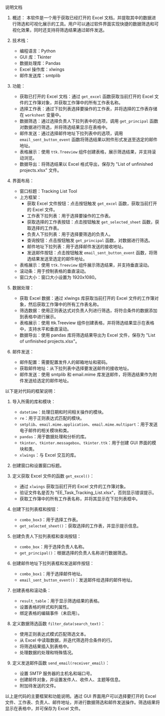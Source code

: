 说明文档

1. 概述：
   本软件是一个用于获取已经打开的 Excel 文档，并提取其中的数据进行筛选和可视化展示的工具。用户可以通过软件界面实现快捷的数据筛选和可视化效果，同时还支持将筛选结果通过邮件发送。

2. 技术栈：
   - 编程语言：Python
   - GUI 库：Tkinter
   - 数据处理库：Pandas
   - Excel 操作库：xlwings
   - 邮件发送库：smtplib

3. 功能：
   - 获取已打开的 Excel 文档：通过 `get_excel` 函数获取当前打开的 Excel 文件的工作簿对象，并获取工作簿中的所有工作表名称。
   - 选择工作表：通过下拉列表选择要操作的工作表，并将选择的工作表存储在 `worksheet` 变量中。
   - 数据筛选：通过选择负责人下拉列表中的选项，调用 `get_principal` 函数对数据进行筛选，并将筛选结果显示在表格中。
   - 邮件发送：通过选择邮件地址下拉列表中的选项，调用 `email_sent_button_event` 函数将筛选结果以附件形式发送至选定的邮件地址。
   - 表格展示：使用 `ttk.Treeview` 组件创建表格，展示筛选结果，并支持滚动浏览。
   - 数据导出：将筛选结果以 Excel 格式导出，保存为 "List of unfinished projects.xlsx" 文件。

4. 界面布局：
   - 窗口标题：Tracking List Tool
   - 上方框架：
     - 获取 Excel 文件按钮：点击按钮触发 `get_excel` 函数，获取当前打开的 Excel 文件。
     - 工作表下拉列表：用于选择要操作的工作表。
     - 获取选择的工作表按钮：点击按钮触发 `get_selected_sheet` 函数，获取选择的工作表。
     - 负责人下拉列表：用于选择要筛选的负责人。
     - 查询按钮：点击按钮触发 `get_principal` 函数，对数据进行筛选。
     - 邮件地址下拉列表：用于选择邮件发送的接收地址。
     - 发送邮件按钮：点击按钮触发 `email_sent_button_event` 函数，将筛选结果发送至选定的邮件地址。
   - 表格展示：使用 `ttk.Treeview` 组件展示筛选结果，并支持垂直滚动。
   - 滚动条：用于控制表格的垂直滚动。
   - 窗口大小：窗口大小设置为 1920x1080。

5. 数据处理：
   - 获取 Excel 数据：通过 xlwings 库获取当前打开的 Excel 文件的工作簿对象，然后获取工作簿中的所有工作表名称。
   - 筛选数据：使用正则表达式对负责人列进行筛选，将符合条件的数据添加到表格中进行展示。
   - 表格展示：使用 ttk.Treeview 组件创建表格，并将筛选结果显示在表格中，支持水平和垂直滚动。
   - 数据导出：使用 pandas 库将筛选结果导出为 Excel 文件，保存为 "List of unfinished projects.xlsx"。

6. 邮件发送：
   - 邮件配置：需要配置发件人的邮箱地址和密码。
   - 获取邮件地址：从下拉列表中选择要发送邮件的接收地址。
   - 邮件发送：使用 smtplib 和 email.mime 库发送邮件，将筛选结果作为附件发送给选定的邮件地址。


以下是对代码的框架说明：

1. 导入所需的库和模块：
   - `datetime`：处理日期和时间相关操作的模块。
   - `re`：用于正则表达式匹配的模块。
   - `smtplib`、`email.mime.application`、`email.mime.multipart`：用于发送电子邮件的相关模块和类。
   - `pandas`：用于数据处理和分析的库。
   - `tkinter`、`tkinter.messagebox`、`tkinter.ttk`：用于创建 GUI 界面的模块和类。
   - `xlwings`：与 Excel 交互的库。

2. 创建窗口和设置窗口标题。

3. 定义获取 Excel 文件的函数 `get_excel()`：
   - 通过 `xlwings` 获取当前打开的 Excel 文件的工作簿对象。
   - 验证文件名是否为 "EE_Task_Tracking_List.xlsx"，否则显示错误提示。
   - 获取工作簿中的所有工作表名称，并将其显示在下拉列表框中。

4. 创建下拉列表框和按钮：
   - `combo_box3`：用于选择工作表。
   - `get_selected_sheet()`：获取选择的工作表，并显示提示信息。

5. 创建负责人下拉列表框和查询按钮：
   - `combo_box`：用于选择负责人名称。
   - `get_principal()`：根据选择的负责人名称进行数据筛选。

6. 创建邮件地址下拉列表框和发送邮件按钮：
   - `combo_box1`：用于选择邮件地址。
   - `email_sent_button_event()`：发送邮件给选择的邮件地址。

7. 创建表格和滚动条：
   - `result_table`：用于显示筛选结果的表格。
   - 设置表格的样式和列属性。
   - 绑定表格的编辑事件（未启用）。

8. 定义数据筛选函数 `filter_data(search_text)`：
   - 使用正则表达式模式匹配筛选文本。
   - 从 Excel 中读取数据，并迭代筛选符合条件的行。
   - 将筛选结果插入到表格中。
   - 处理数据的处理和特殊情况。

9. 定义发送邮件函数 `send_email(receiver_email)`：
   - 设置 SMTP 服务器的主机名和端口号。
   - 创建邮件对象，并设置发件人、收件人、主题等信息。
   - 附加待发送的文件。

以上是代码的主要框架和功能说明。通过 GUI 界面用户可以选择要打开的 Excel 文件、工作表、负责人、邮件地址，并进行数据筛选和邮件发送操作。筛选结果将显示在表格中，并可保存为 Excel 文件。
